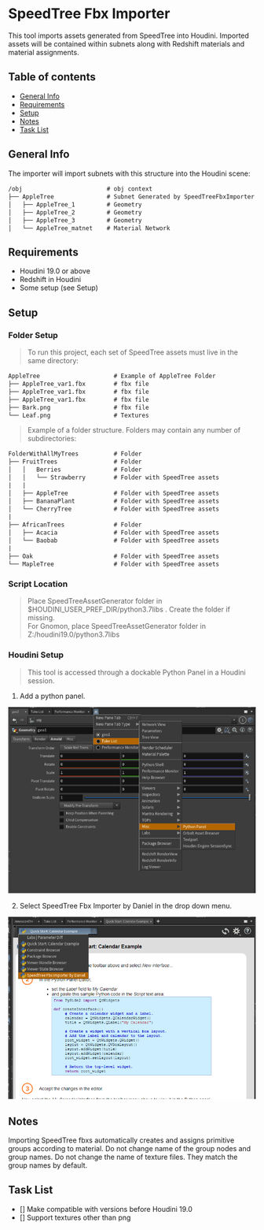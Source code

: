 # SpeedTree Fbx Importer
This tool imports assets generated from SpeedTree into Houdini. Imported assets will be contained within subnets along with Redshift materials and material assignments.

## Table of contents
* [General Info](#general-info)
* [Requirements](#requirements)
* [Setup](#setup)
* [Notes](#notes)
* [Task List](#task-list)

## General Info
The importer will import subnets with this structure into the Houdini scene:
```
/obj                        # obj context
├── AppleTree               # Subnet Generated by SpeedTreeFbxImporter
│   ├── AppleTree_1         # Geometry
│   ├── AppleTree_2         # Geometry
│   ├── AppleTree_3         # Geometry
│   └── AppleTree_matnet    # Material Network
```
## Requirements
* Houdini 19.0 or above
* Redshift in Houdini
* Some setup (see Setup)
	
## Setup
### Folder Setup
> To run this project, each set of SpeedTree assets must live in the same directory:
```
AppleTree                     # Example of AppleTree Folder
├── AppleTree_var1.fbx        # fbx file
├── AppleTree_var1.fbx        # fbx file
├── AppleTree_var1.fbx        # fbx file
├── Bark.png                  # fbx file
└── Leaf.png                  # Textures
```
> Example of a folder structure. Folders may contain any number of subdirectories:
```
FolderWithAllMyTrees          # Folder
├── FruitTrees                # Folder
│   │   Berries               # Folder
│   │   └── Strawberry        # Folder with SpeedTree assets
|   |
│   ├── AppleTree             # Folder with SpeedTree assets
│   ├── BananaPlant           # Folder with SpeedTree assets
│   └── CherryTree            # Folder with SpeedTree assets
| 
├── AfricanTrees              # Folder
│   ├── Acacia                # Folder with SpeedTree assets
│   └── Baobab                # Folder with SpeedTree assets
|
├── Oak                       # Folder with SpeedTree assets
└── MapleTree                 # Folder with SpeedTree assets
```
### Script Location
> Place SpeedTreeAssetGenerator folder in $HOUDINI_USER_PREF_DIR/python3.7libs . Create the folder if missing.  
> For Gnomon, place SpeedTreeAssetGenerator folder in Z:/houdini19.0/python3.7libs
### Houdini Setup
> This tool is accessed through a dockable Python Panel in a Houdini session.

1. Add a python panel.

![This is an image](SpeedTreeAssetGenerator/pythonPanelLocation.png)

2. Select SpeedTree Fbx Importer by Daniel in the drop down menu.

![This is an image](SpeedTreeAssetGenerator/pythonPanelDropDown.png)
## Notes
Importing SpeedTree fbxs automatically creates and assigns primitive groups according to material. Do not change name of the group nodes and group names. Do not change the name of texture files. They match the group names by default.
## Task List
- [] Make compatible with versions before Houdini 19.0
- [] Support textures other than png
